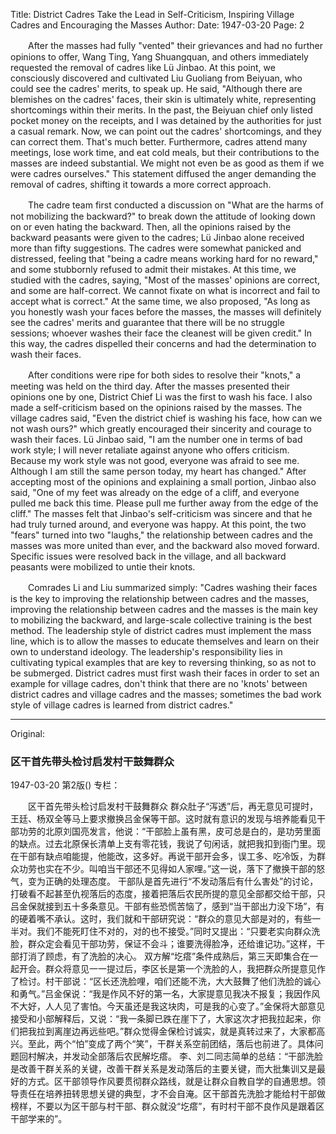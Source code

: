 Title: District Cadres Take the Lead in Self-Criticism, Inspiring Village Cadres and Encouraging the Masses
Author:
Date: 1947-03-20
Page: 2

　　After the masses had fully "vented" their grievances and had no further opinions to offer, Wang Ting, Yang Shuangquan, and others immediately requested the removal of cadres like Lü Jinbao. At this point, we consciously discovered and cultivated Liu Guoliang from Beiyuan, who could see the cadres' merits, to speak up. He said, "Although there are blemishes on the cadres' faces, their skin is ultimately white, representing shortcomings within their merits. In the past, the Beiyuan chief only listed pocket money on the receipts, and I was detained by the authorities for just a casual remark. Now, we can point out the cadres' shortcomings, and they can correct them. That's much better. Furthermore, cadres attend many meetings, lose work time, and eat cold meals, but their contributions to the masses are indeed substantial. We might not even be as good as them if we were cadres ourselves." This statement diffused the anger demanding the removal of cadres, shifting it towards a more correct approach.

　　The cadre team first conducted a discussion on "What are the harms of not mobilizing the backward?" to break down the attitude of looking down on or even hating the backward. Then, all the opinions raised by the backward peasants were given to the cadres; Lü Jinbao alone received more than fifty suggestions. The cadres were somewhat panicked and distressed, feeling that "being a cadre means working hard for no reward," and some stubbornly refused to admit their mistakes. At this time, we studied with the cadres, saying, "Most of the masses' opinions are correct, and some are half-correct. We cannot fixate on what is incorrect and fail to accept what is correct." At the same time, we also proposed, "As long as you honestly wash your faces before the masses, the masses will definitely see the cadres' merits and guarantee that there will be no struggle sessions; whoever washes their face the cleanest will be given credit." In this way, the cadres dispelled their concerns and had the determination to wash their faces.

　　After conditions were ripe for both sides to resolve their "knots," a meeting was held on the third day. After the masses presented their opinions one by one, District Chief Li was the first to wash his face. I also made a self-criticism based on the opinions raised by the masses. The village cadres said, "Even the district chief is washing his face, how can we not wash ours?" which greatly encouraged their sincerity and courage to wash their faces. Lü Jinbao said, "I am the number one in terms of bad work style; I will never retaliate against anyone who offers criticism. Because my work style was not good, everyone was afraid to see me. Although I am still the same person today, my heart has changed." After accepting most of the opinions and explaining a small portion, Jinbao also said, "One of my feet was already on the edge of a cliff, and everyone pulled me back this time. Please pull me further away from the edge of the cliff." The masses felt that Jinbao's self-criticism was sincere and that he had truly turned around, and everyone was happy. At this point, the two "fears" turned into two "laughs," the relationship between cadres and the masses was more united than ever, and the backward also moved forward. Specific issues were resolved back in the village, and all backward peasants were mobilized to untie their knots.

　　Comrades Li and Liu summarized simply: "Cadres washing their faces is the key to improving the relationship between cadres and the masses, improving the relationship between cadres and the masses is the main key to mobilizing the backward, and large-scale collective training is the best method. The leadership style of district cadres must implement the mass line, which is to allow the masses to educate themselves and learn on their own to understand ideology. The leadership's responsibility lies in cultivating typical examples that are key to reversing thinking, so as not to be submerged. District cadres must first wash their faces in order to set an example for village cadres, don't think that there are no 'knots' between district cadres and village cadres and the masses; sometimes the bad work style of village cadres is learned from district cadres."



<hr /> 

Original: 


### 区干首先带头检讨启发村干鼓舞群众

1947-03-20
第2版()
专栏：

　　区干首先带头检讨启发村干鼓舞群众
    群众肚子“泻透”后，再无意见可提时，王廷、杨双全等马上要求撤换吕金保等干部。这时就有意识的发现与培养能看见干部功劳的北原刘国亮发言，他说：“干部脸上虽有黑，皮可总是白的，是功劳里面的缺点。过去北原保长清单上支有零花钱，我说了句闲话，就把我扣到衙门里。现在干部有缺点咱能提，他能改，这多好。再说干部开会多，误工多、吃冷饭，为群众功劳也实在不少。叫咱当干部还不见得如人家哩。”这一说，落下了撤换干部的怒气，变为正确的处理态度。
    干部队是首先进行“不发动落后有什么害处”的讨论，打破看不起甚至仇视落后的态度，接着把落后农民所提的意见全部都交给干部，只吕金保就接到五十多条意见。干部有些恐慌苦恼了，感到“当干部出力没下场”，有的硬着嘴不承认。这时，我们就和干部研究说：“群众的意见大部是对的，有些一半对。我们不能死盯住不对的，对的也不接受。”同时又提出：“只要老实向群众洗脸，群众定会看见干部功劳，保证不会斗；谁要洗得脸净，还给谁记功。”这样，干部打消了顾虑，有了洗脸的决心。
    双方解“圪瘩”条件成熟后，第三天即集合在一起开会。群众将意见一一提过后，李区长是第一个洗脸的人，我把群众所提意见作了检讨。村干部说：“区长还洗脸哩，咱们还能不洗，大大鼓舞了他们洗脸的诚心和勇气。”吕金保说：“我是作风不好的第一名，大家提意见我决不报复；我因作风不大好，人人见了害怕。今天虽还是我这块肉，可是我的心变了。”金保将大部意见接受和小部解释后，又说：“我一条脚已跌在崖下了，大家这次才把我拉起来，你们把我拉到离崖边再远些吧。”群众觉得金保检讨诚实，就是真转过来了，大家都高兴。至此，两个“怕”变成了两个“笑”，干群关系空前团结，落后也前进了。具体问题回村解决，并发动全部落后农民解圪瘩。
    李、刘二同志简单的总结：“干部洗脸是改善干群关系的关键，改善干群关系是发动落后的主要关键，而大批集训又是最好的方式。区干部领导作风要贯彻群众路线，就是让群众自教自学的自通思想。领导责任在培养扭转思想关键的典型，才不会自淹。区干部首先洗脸才能给村干部做榜样，不要以为区干部与村干部、群众就没“圪瘩”，有时村干部不良作风是跟着区干部学来的”。
